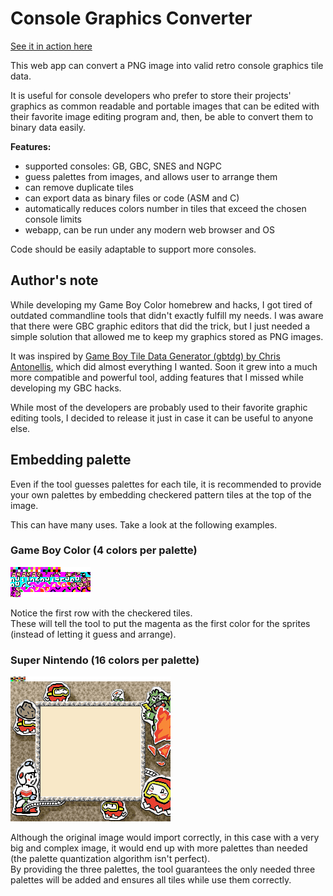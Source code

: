 # Console Graphics Converter
[See it in action here](https://www.marcrobledo.com/console-graphics-converter)

This web app can convert a PNG image into valid retro console graphics tile data.

It is useful for console developers who prefer to store their projects' graphics as common readable and portable images that can be edited with their favorite image editing program and, then, be able to convert them to binary data easily.

**Features:**
* supported consoles: GB, GBC, SNES and NGPC
* guess palettes from images, and allows user to arrange them
* can remove duplicate tiles
* can export data as binary files or code (ASM and C)
* automatically reduces colors number in tiles that exceed the chosen console limits
* webapp, can be run under any modern web browser and OS

Code should be easily adaptable to support more consoles.



## Author's note
While developing my Game Boy Color homebrew and hacks, I got tired of outdated commandline tools that didn't exactly fulfill my needs. I was aware that there were GBC graphic editors that did the trick, but I just needed a simple solution that allowed me to keep my graphics stored as PNG images.

It was inspired by [Game Boy Tile Data Generator (gbtdg) by Chris Antonellis](https://github.com/chrisantonellis/gbtdg), which did almost everything I wanted. Soon it grew into a much more compatible and powerful tool, adding features that I missed while developing my GBC hacks.

While most of the developers are probably used to their favorite graphic editing tools, I decided to release it just in case it can be useful to anyone else.



## Embedding palette
Even if the tool guesses palettes for each tile, it is recommended to provide your own palettes by embedding checkered pattern tiles at the top of the image.

This can have many uses. Take a look at the following examples.

### Game Boy Color (4 colors per palette)
![Embededded palettes example (Game Boy Color)](assets/example_embedded_palettes_cgb.png)

Notice the first row with the checkered tiles.<br/>
These will tell the tool to put the magenta as the first color for the sprites (instead of letting it guess and arrange).

### Super Nintendo (16 colors per palette)
![Embededded palettes example (Super Nintendo)](assets/example_embedded_palettes_sfc.png)

Although the original image would import correctly, in this case with a very big and complex image, it would end up with more palettes than needed (the palette quantization algorithm isn't perfect).<br/>
By providing the three palettes, the tool guarantees the only needed three palettes will be added and ensures all tiles while use them correctly.